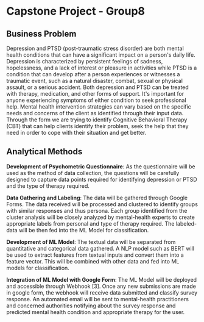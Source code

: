 # Capstone Project - Group8

## Business Problem
Depression and PTSD (post-traumatic stress disorder) are both mental health conditions that
can have a significant impact on a person's daily life. Depression is characterized by persistent
feelings of sadness, hopelessness, and a lack of interest or pleasure in activities while PTSD is a
condition that can develop after a person experiences or witnesses a traumatic event, such as a
natural disaster, combat, sexual or physical assault, or a serious accident. Both depression and
PTSD can be treated with therapy, medication, and other forms of support. It's important for
anyone experiencing symptoms of either condition to seek professional help.
Mental health intervention strategies can vary based on the specific needs and concerns of the
client as identified through their input data. Through the form we are trying to identify
Cognitive Behavioral Therapy (CBT) that can help clients identify their problem, seek the help
that they need in order to cope with their situation and get better.

## Analytical Methods
**Development of Psychometric Questionnaire**: As the questionnaire will be used as the method
of data collection, the questions will be carefully designed to capture data points required for
identifying depression or PTSD and the type of therapy required.

**Data Gathering and Labeling**: The data will be gathered through Google Forms. The data
received will be processed and clustered to identify groups with similar responses and thus
persona. Each group identified from the cluster analysis will be closely analyzed by
mental-health experts to create appropriate labels from personal and type of therapy required.
The labeled-data will be then fed into the ML Model for classification.

**Development of ML Model**: The textual data will be separated from quantitative and
categorical data gathered. A NLP model such as BERT will be used to extract features from
textual inputs and convert them into a feature vector. This will be combined with other data and
fed into ML models for classification.

**Integration of ML Model with Google Form**: The ML Model will be deployed and accessible
through Webhook [3]. Once any new submissions are made in google form, the webhook will
receive data submitted and classify survey response. An automated email will be sent to
mental-health practitioners and concerned authorities notifying about the survey response and
predicted mental health condition and appropriate therapy for the user.
